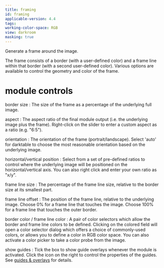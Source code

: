 ```yaml
---
title: framing
id: framing
applicable-version: 4.4
tags: 
working-color-space: RGB 
view: darkroom
masking: true
---
```


Generate a frame around the image. 

The frame consists of a border (with a user-defined color) and a frame line within that border (with a second user-defined color). Various options are available to control the geometry and color of the frame.

# module controls

border size
: The size of the frame as a percentage of the underlying full image.

aspect
: The aspect ratio of the final module output (i.e. the underlying image plus the frame). Right-click on the slider to enter a custom aspect as a ratio (e.g. "6:5").

orientation
: The orientation of the frame (portrait/landscape). Select 'auto' for darktable to choose the most reasonable orientation based on the underlying image.

horizontal/vertical position
: Select from a set of pre-defined ratios to control where the underlying image will be positioned on the horizontal/vertical axis. You can also right click and enter your own ratio as "x/y".

frame line size
: The percentage of the frame line size, relative to the border size at its smallest part.

frame line offset
: The position of the frame line, relative to the underlying image. Choose 0% for a frame line that touches the image. Choose 100% for a frame line that touches the outer border.

border color / frame line color
: A pair of color selectors which allow the border and frame line colors to be defined. Clicking on the colored field will open a color selector dialog which offers a choice of commonly-used colors, or allows you to define a color in RGB color space. You can also activate a color picker to take a color probe from the image.

show guides
: Tick the box to show guide overlays whenever the module is activated. Click the icon on the right to control the properties of the guides. See [guides & overlays](../utility-modules/darkroom/guides-overlays.md) for details.

